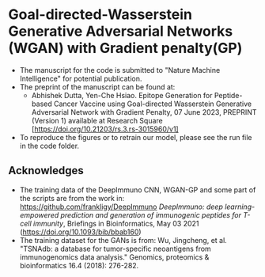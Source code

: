 # Goal-directed-Wasserstein Generative Adversarial Networks (WGAN) with Gradient penalty(GP)
* The manuscript for the code is submitted to "Nature Machine Intelligence" for potential publication.
* The preprint of the manuscript can be found at:
  * Abhishek Dutta, Yen-Che Hsiao. Epitope Generation for Peptide-based Cancer Vaccine using Goal-directed Wasserstein Generative Adversarial Network with Gradient Penalty, 07 June 2023, PREPRINT (Version 1) available at Research Square [https://doi.org/10.21203/rs.3.rs-3015960/v1]
* To reproduce the figures or to retrain our model, please see the run file in the code folder.
## Acknowledges
* The training data of the DeepImmuno CNN, WGAN-GP and some part of the scripts are from the work in: https://github.com/frankligy/DeepImmuno
*DeepImmuno: deep learning-empowered prediction and generation of immunogenic peptides for T-cell immunity*, Briefings in Bioinformatics, May 03 2021 (https://doi.org/10.1093/bib/bbab160)
* The training dataset for the GANs is from:
Wu, Jingcheng, et al. "TSNAdb: a database for tumor-specific neoantigens from immunogenomics data analysis." Genomics, proteomics & bioinformatics 16.4 (2018): 276-282.
